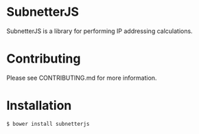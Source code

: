 # SubnetterJS
SubnetterJS is a library for performing IP addressing calculations.

# Contributing
Please see CONTRIBUTING.md for more information.

# Installation
```Bash
$ bower install subnetterjs
```
